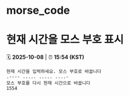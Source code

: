 # morse_code
# 현재 시간을 모스 부호 표시
<!-- MORSE_TIME_START -->
🗓️ **2025-10-08** | ⏰ **15:54 (KST)**

```
현재 시간을 입력하세요. 모스 부호로 바꿉니다
.---- ..... ..... ....-
모스 부호를 다시 현재 시간으로 바꿉니다
1554
```
<!-- MORSE_TIME_END -->
